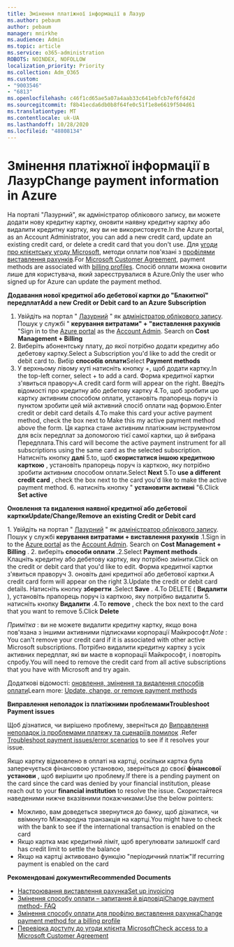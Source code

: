 ```yaml
---
title: Змінення платіжної інформації в Лазур
ms.author: pebaum
author: pebaum
manager: mnirkhe
ms.audience: Admin
ms.topic: article
ms.service: o365-administration
ROBOTS: NOINDEX, NOFOLLOW
localization_priority: Priority
ms.collection: Adm_O365
ms.custom:
- "9003546"
- "6813"
ms.openlocfilehash: c46f1cd65ae5a07a4aab33c641ebfcb7ef6fd42d
ms.sourcegitcommit: f8b41ecda6db0b8f64fe0c51f1e8e6619f504d61
ms.translationtype: MT
ms.contentlocale: uk-UA
ms.lasthandoff: 10/28/2020
ms.locfileid: "48808134"
---
```

# <a name="change-payment-information-in-azure"></a><span data-ttu-id="dbaf4-102">Змінення платіжної інформації в Лазур</span><span class="sxs-lookup"><span data-stu-id="dbaf4-102">Change payment information in Azure</span></span>

<span data-ttu-id="dbaf4-103">На порталі "Лазурний", як адміністратор облікового запису, ви можете додати нову кредитну картку, оновити наявну кредитну картку або видалити кредитну картку, яку ви не використовуєте.</span><span class="sxs-lookup"><span data-stu-id="dbaf4-103">In the Azure portal, as an Account Administrator, you can add a new credit card, update an existing credit card, or delete a credit card that you don't use.</span></span> <span data-ttu-id="dbaf4-104">Для [угоди про клієнтську угоду Microsoft](https://docs.microsoft.com/azure/billing/billing-how-to-change-credit-card?WT.mc_id=Portal-Microsoft_Azure_Support#check-access-to-a-microsoft-customer-agreement), методи оплати пов'язані з [профілями виставлення рахунків](https://docs.microsoft.com/azure/billing/billing-how-to-change-credit-card?WT.mc_id=Portal-Microsoft_Azure_Support#change-payment-method-for-a-billing-profile).</span><span class="sxs-lookup"><span data-stu-id="dbaf4-104">For [Microsoft Customer Agreement](https://docs.microsoft.com/azure/billing/billing-how-to-change-credit-card?WT.mc_id=Portal-Microsoft_Azure_Support#check-access-to-a-microsoft-customer-agreement), payment methods are associated with [billing profiles](https://docs.microsoft.com/azure/billing/billing-how-to-change-credit-card?WT.mc_id=Portal-Microsoft_Azure_Support#change-payment-method-for-a-billing-profile).</span></span> <span data-ttu-id="dbaf4-105">Спосіб оплати можна оновити лише для користувача, який зареєструвалися в Azure.</span><span class="sxs-lookup"><span data-stu-id="dbaf4-105">Only the user who signed up for Azure can update the payment method.</span></span>

<span data-ttu-id="dbaf4-106">**Додавання нової кредитної або дебетової картки до "Блакитної" передплат**</span><span class="sxs-lookup"><span data-stu-id="dbaf4-106">**Add a new Credit or Debit card to an Azure Subscription**</span></span>

1. <span data-ttu-id="dbaf4-107">Увійдіть на портал " [Лазурний](https://portal.azure.com/) " як [адміністратор облікового запису](https://docs.microsoft.com/azure/billing/billing-subscription-transfer?WT.mc_id=Portal-Microsoft_Azure_Support#whoisaa). Пошук у службі " **керування витратами" + "виставлення рахунків** "</span><span class="sxs-lookup"><span data-stu-id="dbaf4-107">Sign in to the [Azure portal](https://portal.azure.com/) as the [Account Admin](https://docs.microsoft.com/azure/billing/billing-subscription-transfer?WT.mc_id=Portal-Microsoft_Azure_Support#whoisaa). Search on **Cost Management + Billing**</span></span>
2. <span data-ttu-id="dbaf4-108">Виберіть абонентську плату, до якої потрібно додати кредитну або дебетову картку.</span><span class="sxs-lookup"><span data-stu-id="dbaf4-108">Select a Subscription you'd like to add the credit or debit card to.</span></span> <span data-ttu-id="dbaf4-109">Вибір **способів оплати**</span><span class="sxs-lookup"><span data-stu-id="dbaf4-109">Select **Payment methods**</span></span>
3. <span data-ttu-id="dbaf4-110">У верхньому лівому куті натисніть кнопку +, щоб додати картку.</span><span class="sxs-lookup"><span data-stu-id="dbaf4-110">In the top-left corner, select + to add a card.</span></span> <span data-ttu-id="dbaf4-111">Форма кредитної картки з'явиться праворуч.</span><span class="sxs-lookup"><span data-stu-id="dbaf4-111">A credit card form will appear on the right.</span></span> <span data-ttu-id="dbaf4-112">Введіть відомості про кредитну або дебетову картку 4.To, щоб зробити цю картку активним способом оплати, установіть прапорець поруч із пунктом зробити цей мій активний спосіб оплати над формою.</span><span class="sxs-lookup"><span data-stu-id="dbaf4-112">Enter credit or debit card details 4.To make this card your active payment method, check the box next to Make this my active payment method above the form.</span></span> <span data-ttu-id="dbaf4-113">Ця картка стане активним платіжним інструментом для всіх передплат за допомогою тієї самої картки, що й вибрана Передплата.</span><span class="sxs-lookup"><span data-stu-id="dbaf4-113">This card will become the active payment instrument for all subscriptions using the same card as the selected subscription.</span></span> <span data-ttu-id="dbaf4-114">Натисніть кнопку **далі** 5.to, щоб **скористатися іншою кредитною карткою** , установіть прапорець поруч із карткою, яку потрібно зробити активним способом оплати.</span><span class="sxs-lookup"><span data-stu-id="dbaf4-114">Select **Next** 5.To **use a different credit card** , check the box next to the card you'd like to make the active payment method.</span></span>
<span data-ttu-id="dbaf4-115">6. натисніть кнопку " **установити активні** "</span><span class="sxs-lookup"><span data-stu-id="dbaf4-115">6.Click **Set active**</span></span>

<span data-ttu-id="dbaf4-116">**Оновлення та видалення наявної кредитної або дебетової картки**</span><span class="sxs-lookup"><span data-stu-id="dbaf4-116">**Update/Change/Remove an existing Credit or Debit card**</span></span>

<span data-ttu-id="dbaf4-117">1. Увійдіть на портал " [Лазурний](https://portal.azure.com/) " як [адміністратор облікового запису](https://docs.microsoft.com/azure/billing/billing-subscription-transfer?WT.mc_id=Portal-Microsoft_Azure_Support#whoisaa). Пошук у службі **керування витратами + виставлення рахунків** .</span><span class="sxs-lookup"><span data-stu-id="dbaf4-117">1.Sign in to the [Azure portal](https://portal.azure.com/) as the [Account Admin](https://docs.microsoft.com/azure/billing/billing-subscription-transfer?WT.mc_id=Portal-Microsoft_Azure_Support#whoisaa). Search on **Cost Management + Billing** .</span></span>
<span data-ttu-id="dbaf4-118">2. виберіть **способи оплати** .</span><span class="sxs-lookup"><span data-stu-id="dbaf4-118">2.Select **Payment methods** .</span></span> <span data-ttu-id="dbaf4-119">Клацніть кредитну або дебетову картку, яку потрібно змінити.</span><span class="sxs-lookup"><span data-stu-id="dbaf4-119">Click on the credit or debit card that you'd like to edit.</span></span> <span data-ttu-id="dbaf4-120">Форма кредитної картки з'явиться праворуч 3. оновіть дані кредитної або дебетової картки.</span><span class="sxs-lookup"><span data-stu-id="dbaf4-120">A credit card form will appear on the right 3.Update the credit or debit card details.</span></span> <span data-ttu-id="dbaf4-121">Натисніть кнопку **зберегти** .</span><span class="sxs-lookup"><span data-stu-id="dbaf4-121">Select **Save** .</span></span>
<span data-ttu-id="dbaf4-122">4.To DELETE ( **Видалити** ), установіть прапорець поруч із карткою, яку потрібно видалити 5. натисніть кнопку **Видалити** .</span><span class="sxs-lookup"><span data-stu-id="dbaf4-122">4.To **remove** , check the box next to the card that you want to remove 5.Click **Delete**</span></span>

<span data-ttu-id="dbaf4-123">_Примітка_ : ви не можете видалити кредитну картку, якщо вона пов'язана з іншими активними підписками корпорації Майкрософт.</span><span class="sxs-lookup"><span data-stu-id="dbaf4-123">_Note_ : You can't remove your credit card if it is associated with other active Microsoft subscriptions.</span></span> <span data-ttu-id="dbaf4-124">Потрібно видалити кредитну картку з усіх активних передплат, які ви маєте в корпорації Майкрософт, і повторіть спробу.</span><span class="sxs-lookup"><span data-stu-id="dbaf4-124">You will need to remove the credit card from all active subscriptions that you have with Microsoft and try again.</span></span>

<span data-ttu-id="dbaf4-125">Додаткові відомості: [оновлення, змінення та видалення способів оплати](https://docs.microsoft.com/azure/billing/billing-how-to-change-credit-card?WT.mc_id=Portal-Microsoft_Azure_Support)</span><span class="sxs-lookup"><span data-stu-id="dbaf4-125">Learn more: [Update, change, or remove payment methods](https://docs.microsoft.com/azure/billing/billing-how-to-change-credit-card?WT.mc_id=Portal-Microsoft_Azure_Support)</span></span>

<span data-ttu-id="dbaf4-126">**Виправлення неполадок із платіжними проблемами**</span><span class="sxs-lookup"><span data-stu-id="dbaf4-126">**Troubleshoot Payment issues**</span></span>

<span data-ttu-id="dbaf4-127">Щоб дізнатися, чи вирішено проблему, зверніться до [Виправлення неполадок із проблемами платежу та сценаріїв помилок](https://support.microsoft.com/help/4505172/troubleshooting-payment-issues) .</span><span class="sxs-lookup"><span data-stu-id="dbaf4-127">Refer [Troubleshoot payment issues/error scenarios](https://support.microsoft.com/help/4505172/troubleshooting-payment-issues) to see if it resolves your issue.</span></span>

<span data-ttu-id="dbaf4-128">Якщо картку відмовлено в оплаті на картці, оскільки картка була заперечується фінансовою установою, зверніться до своєї **фінансової установи** , щоб вирішити цю проблему.</span><span class="sxs-lookup"><span data-stu-id="dbaf4-128">If there is a pending payment on the card since the card was denied by your financial institution, please reach out to your **financial institution** to resolve the issue.</span></span> <span data-ttu-id="dbaf4-129">Скористайтеся наведеними нижче вказівними покажчиками:</span><span class="sxs-lookup"><span data-stu-id="dbaf4-129">Use the below pointers:</span></span>

- <span data-ttu-id="dbaf4-130">Можливо, вам доведеться звернутися до банку, щоб дізнатися, чи ввімкнуто Міжнародна транзакція на картці.</span><span class="sxs-lookup"><span data-stu-id="dbaf4-130">You might have to check with the bank to see if the international transaction is enabled on the card</span></span>
- <span data-ttu-id="dbaf4-131">Якщо картка має кредитний ліміт, щоб врегулювати залишок</span><span class="sxs-lookup"><span data-stu-id="dbaf4-131">If card has credit limit to settle the balance</span></span>
- <span data-ttu-id="dbaf4-132">Якщо на картці активовано функцію "періодичний платіж"</span><span class="sxs-lookup"><span data-stu-id="dbaf4-132">If recurring payment is enabled on the card</span></span>

<span data-ttu-id="dbaf4-133">**Рекомендовані документи**</span><span class="sxs-lookup"><span data-stu-id="dbaf4-133">**Recommended Documents**</span></span>

- [<span data-ttu-id="dbaf4-134">Настроювання виставлення рахунка</span><span class="sxs-lookup"><span data-stu-id="dbaf4-134">Set up invoicing</span></span>](https://azure.microsoft.com/pricing/invoicing/)
- [<span data-ttu-id="dbaf4-135">Змінення способу оплати – запитання й відповіді</span><span class="sxs-lookup"><span data-stu-id="dbaf4-135">Change payment method- FAQ</span></span>](https://docs.microsoft.com/azure/billing/billing-how-to-change-credit-card?WT.mc_id=Portal-Microsoft_Azure_Support#frequently-asked-questions)
- [<span data-ttu-id="dbaf4-136">Змінення способу оплати для профілю виставлення рахунка</span><span class="sxs-lookup"><span data-stu-id="dbaf4-136">Change payment method for a billing profile</span></span>](https://docs.microsoft.com/azure/billing/billing-how-to-change-credit-card?WT.mc_id=Portal-Microsoft_Azure_Support#change-payment-method-for-a-billing-profile)
- [<span data-ttu-id="dbaf4-137">Перевірка доступу до угоди клієнта Microsoft</span><span class="sxs-lookup"><span data-stu-id="dbaf4-137">Check access to a Microsoft Customer Agreement</span></span>](https://docs.microsoft.com/azure/billing/billing-how-to-change-credit-card?WT.mc_id=Portal-Microsoft_Azure_Support#check-access-to-a-microsoft-customer-agreement)